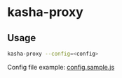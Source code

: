 # kasha-proxy

## Usage

```sh
kasha-proxy --config=<config>
```

Config file example: [config.sample.js](config.sample.js)
